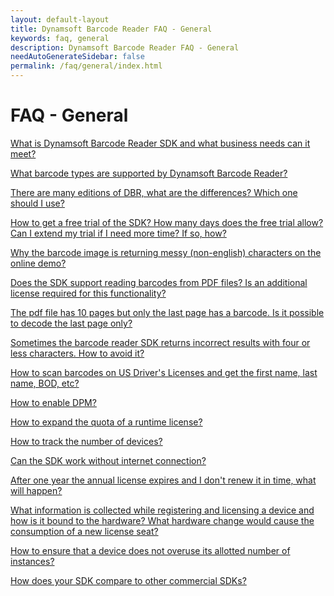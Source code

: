 ```yaml
---
layout: default-layout
title: Dynamsoft Barcode Reader FAQ - General
keywords: faq, general
description: Dynamsoft Barcode Reader FAQ - General
needAutoGenerateSidebar: false
permalink: /faq/general/index.html
---
```


# FAQ - General

[What is Dynamsoft Barcode Reader SDK and what business needs can it meet?](what-is-dbr.md)

<a href="supported-barcode-formats.html" target="_blank">What barcode types are supported by Dynamsoft Barcode Reader?</a>

<a href="different-editions-of-dbr.html" target="_blank">There are many editions of DBR, what are the differences? Which one should I use?</a>

<a href="dbr-free-trial.html" target="_blank">How to get a free trial of the SDK? How many days does the free trial allow? Can I extend my trial if I need more time? If so, how?</a>

<a href="non-english-characters.html" target="_blank">Why the barcode image is returning messy (non-english) characters on the online demo?</a>

<a href="dbr-supports-pdf.html" target="_blank">Does the SDK support reading barcodes from PDF files? Is an additional license required for this functionality?</a>

<a href="scan-specific-page.html" target="_blank">The pdf file has 10 pages but only the last page has a barcode. Is it possible to decode the last page only?</a>

<a href="avoid-incorrect-results.html" target="_blank">Sometimes the barcode reader SDK returns incorrect results with four or less characters. How to avoid it?</a>

<a href="scan-us-drivers-license.html" target="_blank">How to scan barcodes on US Driver's Licenses and get the first name, last name, BOD, etc?</a>

<a href="how-to-enable-dpm.html" target="_blank">How to enable DPM?</a>

<a href="expand-quota-for-runtime-license.html" target="_blank">How to expand the quota of a runtime license?</a>

<a href="track-license.html" target="_blank">How to track the number of devices?</a>

<a href="sdk-works-without-internet.html" target="_blank">Can the SDK work without internet connection?</a>

<a href="what-happens-if-license-expires.html" target="_blank">After one year the annual license expires and I don't renew it in time, what will happen?</a>

<a href="how-hardware-is-bind-to-license.html" target="_blank">What information is collected while registering and licensing a device and how is it bound to the hardware? What hardware change would cause the consumption of a new license seat?</a>

<a href="ensure-no-overuse.html" target="_blank">How to ensure that a device does not overuse its allotted number of instances?</a>

<a href="competitors-comparison.html" target="_blank">How does your SDK compare to other commercial SDKs?</a>
